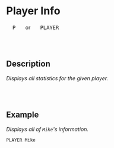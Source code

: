 
# Player Info

<kbd>  P  </kbd>  or  <kbd>  PLAYER  </kbd>

<br>
<br>

## Description

*Displays all statistics for the given player.*

<br>
<br>

## Example

*Displays all of `Mike`'s information.*

```shell
PLAYER Mike
```

<br>

